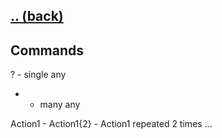 ## [.. (back)](index.md)

## Commands

? - single any

* - many any

Action1 -
Action1{2} - Action1 repeated 2 times
...

